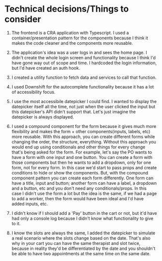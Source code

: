# Technical decisions/Things to consider

1. The frontend is a CRA application with Typescript. I used a container/presentation pattern for the components because I think it makes the code cleaner and the components more reusable.

2. The application's idea was a user logs in and sees the home page. I didn't create the whole login screen and functionality because I think I'd have gone way out of scope and time. I hardcoded the login information, but I'd have created an auth hook.

3. I created a utility function to fetch data and services to call that function.

4. I used Downshift for the autocomplete functionality because it has a lot of accessibility focus.

5. I use the most accessibile datepicker I could find. I wanted to display the datepicker itself all the time, not just when the user clicked the input but this datepicker's API didn't support that. Let's just imagine the datepicker is always displayed.

6. I used a compound component for the form because it gives much more flexibility and makes the form + other components(inputs, labels, etc) more reusable. With this approach, you can create different forms while changing the order, the structure, everything. Without this approach you would end up using conditionals and other things for every change that's being asked for the form. For example, let's say the PO wants to have a form with one input and one button. You can create a form with those components but then he wants to add a dropdown, only for one form, not for every form. In this case we'd start to pass props and create conditions to hide or show the components. But, with the compound component pattern you can create each form differently. One form can have a title, input and button; another form can have a label, a dropdown and a button, etc and you don't need any conditionals/props. In this case I didn't use the form a lot but the idea is the same, if we had a page to add a worker, then the form would have been ideal and I'd have added inputs, etc.

7. I didn't know if I should add a 'Pay' button in the cart or not, but it'd have had only a console log because I didn't know what functionality to give to it.

8. I know the slots are always the same, I added the datepicker to simulate a real scenario where the slots change based on the date. That's also why in your cart you can have the same therapist and slot twice, because in reality they'd be differentiated by the date and you shouldn't be able to have two appointments at the same time on the same date.
